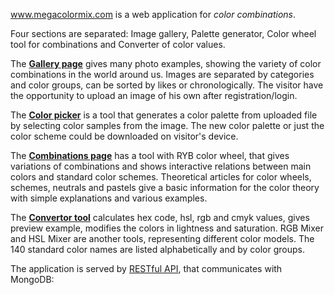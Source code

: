 www.megacolormix.com is a web application for *color combinations*.

Four sections are separated: Image gallery, Palette generator, Color wheel tool for combinations and Converter of color values.

The [**Gallery page**](www.megacolormix.com/gallery) gives many photo examples, showing the variety of color combinations in the world around us. 
Images are separated by categories and color groups, can be sorted by likes or chronologically.
The visitor have the opportunity to upload an image of his own after registration/login.

The [**Color picker**](www.megacolormix.com/color-picker) is a tool that generates a color palette from uploaded file by selecting color samples from the image.
The new color palette or just the color scheme could be downloaded on visitor's device. 

The [**Combinations page**](www.megacolormix.com/combinations) has a tool with RYB color wheel, that gives variations of combinations 
and shows interactive relations between main colors and standard color schemes.
Theoretical articles for color wheels, schemes, neutrals and pastels give a basic information for the color theory with simple explanations and various examples.

The [**Convertor tool**](www.megacolormix.com/color-explore) calculates hex code, hsl, rgb and cmyk values, gives preview example, modifies the colors in lightness and saturation. RGB Mixer and HSL Mixer are another tools, representing different color models. 
The 140 standard color names are listed alphabetically and by color groups.

The application is served by [RESTful API](https://github.com/MiglenaPencheva/color-palettes-api), that communicates with MongoDB:
